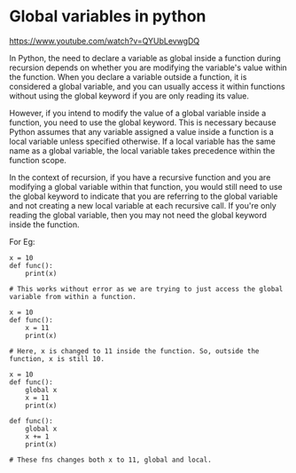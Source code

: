 # Global variables in python

https://www.youtube.com/watch?v=QYUbLevwgDQ

In Python, the need to declare a variable as global inside a function during recursion depends on whether you are modifying the variable's value within the function. When you declare a variable outside a function, it is considered a global variable, and you can usually access it within functions without using the global keyword if you are only reading its value.

However, if you intend to modify the value of a global variable inside a function, you need to use the global keyword. This is necessary because Python assumes that any variable assigned a value inside a function is a local variable unless specified otherwise. If a local variable has the same name as a global variable, the local variable takes precedence within the function scope.

In the context of recursion, if you have a recursive function and you are modifying a global variable within that function, you would still need to use the global keyword to indicate that you are referring to the global variable and not creating a new local variable at each recursive call. If you're only reading the global variable, then you may not need the global keyword inside the function.

For Eg:

```
x = 10
def func():
    print(x)

# This works without error as we are trying to just access the global variable from within a function.
```

```
x = 10
def func():
    x = 11
    print(x)

# Here, x is changed to 11 inside the function. So, outside the function, x is still 10.
```

```
x = 10
def func():
    global x
    x = 11
    print(x)

def func():
    global x
    x += 1
    print(x)

# These fns changes both x to 11, global and local.
```
